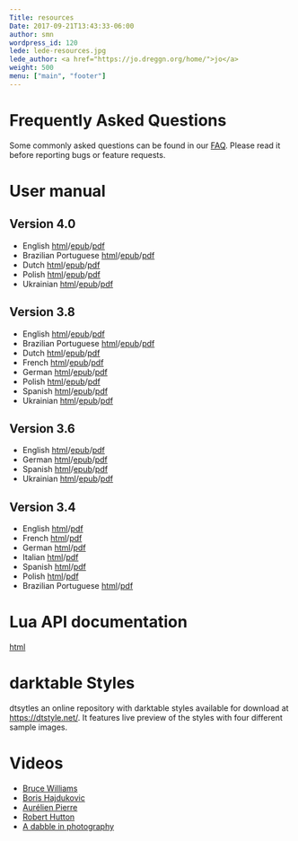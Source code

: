 ```yaml
---
Title: resources
Date: 2017-09-21T13:43:33-06:00
author: smn
wordpress_id: 120
lede: lede-resources.jpg
lede_author: <a href="https://jo.dreggn.org/home/">jo</a>
weight: 500
menu: ["main", "footer"]
---
```


# Frequently Asked Questions

Some commonly asked questions can be found in our [FAQ](/about/faq). Please read it before reporting bugs or feature requests.

# User manual

## Version 4.0

  * English [html](https://docs.darktable.org/usermanual/4.0/en/)/[epub](https://docs.darktable.org/usermanual/4.0/en/darktable_user_manual.epub)/[pdf](https://docs.darktable.org/usermanual/4.0/en/darktable_user_manual.pdf)
  * Brazilian Portuguese [html](https://docs.darktable.org/usermanual/4.0/pt_br/)/[epub](https://docs.darktable.org/usermanual/4.0/pt_br/darktable_user_manual.epub)/[pdf](https://docs.darktable.org/usermanual/4.0/pt_br/darktable_user_manual.pdf)
  * Dutch [html](https://docs.darktable.org/usermanual/4.0/nl/)/[epub](https://docs.darktable.org/usermanual/4.0/nl/darktable_user_manual.epub)/[pdf](https://docs.darktable.org/usermanual/4.0/nl/darktable_user_manual.pdf)
  * Polish [html](https://docs.darktable.org/usermanual/4.0/pl/)/[epub](https://docs.darktable.org/usermanual/4.0/pl/darktable_user_manual.epub)/[pdf](https://docs.darktable.org/usermanual/4.0/pl/darktable_user_manual.pdf)
  * Ukrainian [html](https://docs.darktable.org/usermanual/4.0/uk/)/[epub](https://docs.darktable.org/usermanual/4.0/uk/darktable_user_manual.epub)/[pdf](https://docs.darktable.org/usermanual/4.0/uk/darktable_user_manual.pdf)

## Version 3.8

  * English [html](https://docs.darktable.org/usermanual/3.8/en/)/[epub](https://docs.darktable.org/usermanual/3.8/en/darktable_user_manual.epub)/[pdf](https://docs.darktable.org/usermanual/3.8/en/darktable_user_manual.pdf)
  * Brazilian Portuguese [html](https://docs.darktable.org/usermanual/3.8/pt_br/)/[epub](https://docs.darktable.org/usermanual/3.8/pt_br/darktable_user_manual.epub)/[pdf](https://docs.darktable.org/usermanual/3.8/pt_br/darktable_user_manual.pdf)
  * Dutch [html](https://docs.darktable.org/usermanual/3.8/nl/)/[epub](https://docs.darktable.org/usermanual/3.8/nl/darktable_user_manual.epub)/[pdf](https://docs.darktable.org/usermanual/3.8/nl/darktable_user_manual.pdf)
  * French [html](https://docs.darktable.org/usermanual/3.8/fr/)/[epub](https://docs.darktable.org/usermanual/3.8/fr/darktable_user_manual.epub)/[pdf](https://docs.darktable.org/usermanual/3.8/fr/darktable_user_manual.pdf)
  * German [html](https://docs.darktable.org/usermanual/3.8/de/)/[epub](https://docs.darktable.org/usermanual/3.8/de/darktable_user_manual.epub)/[pdf](https://docs.darktable.org/usermanual/3.8/de/darktable_user_manual.pdf)
  * Polish [html](https://docs.darktable.org/usermanual/3.8/pl/)/[epub](https://docs.darktable.org/usermanual/3.8/pl/darktable_user_manual.epub)/[pdf](https://docs.darktable.org/usermanual/3.8/pl/darktable_user_manual.pdf)
  * Spanish [html](https://docs.darktable.org/usermanual/3.8/es/)/[epub](https://docs.darktable.org/usermanual/3.8/es/darktable_user_manual.epub)/[pdf](https://docs.darktable.org/usermanual/3.8/es/darktable_user_manual.pdf)
  * Ukrainian [html](https://docs.darktable.org/usermanual/3.8/uk/)/[epub](https://docs.darktable.org/usermanual/3.8/uk/darktable_user_manual.epub)/[pdf](https://docs.darktable.org/usermanual/3.8/uk/darktable_user_manual.pdf)

## Version 3.6

  * English [html](https://docs.darktable.org/usermanual/3.6/en/)/[epub](https://docs.darktable.org/usermanual/3.6/en/darktable_user_manual.epub)/[pdf](https://docs.darktable.org/usermanual/3.6/en/darktable_user_manual.pdf)
  * German [html](https://docs.darktable.org/usermanual/3.6/de/)/[epub](https://docs.darktable.org/usermanual/3.6/de/darktable_user_manual.epub)/[pdf](https://docs.darktable.org/usermanual/3.6/de/darktable_user_manual.pdf)
  * Spanish [html](https://docs.darktable.org/usermanual/3.6/es/)/[epub](https://docs.darktable.org/usermanual/3.6/es/darktable_user_manual.epub)/[pdf](https://docs.darktable.org/usermanual/3.6/es/darktable_user_manual.pdf)
  * Ukrainian [html](https://docs.darktable.org/usermanual/3.6/uk/)/[epub](https://docs.darktable.org/usermanual/3.6/uk/darktable_user_manual.epub)/[pdf](https://docs.darktable.org/usermanual/3.6/uk/darktable_user_manual.pdf)

## Version 3.4

  * English [html](https://darktable.gitlab.io/doc/en/)/[pdf](https://github.com/darktable-org/darktable/releases/download/release-3.4.0/darktable-usermanual.pdf)
  * French [html](https://darktable.gitlab.io/doc/fr/)/[pdf](https://github.com/darktable-org/darktable/releases/download/release-3.4.0/darktable-usermanual-fr.pdf)
  * German [html](https://darktable.gitlab.io/doc/de/)/[pdf](https://github.com/darktable-org/darktable/releases/download/release-3.4.0/darktable-usermanual-de.pdf)
  * Italian  [html](https://darktable.gitlab.io/doc/it/)/[pdf](https://github.com/darktable-org/darktable/releases/download/release-3.4.0/darktable-usermanual-it.pdf)
  * Spanish [html](https://darktable.gitlab.io/doc/es/)/[pdf](https://github.com/darktable-org/darktable/releases/download/release-3.4.0/darktable-usermanual-es.pdf)
  * Polish [html](https://darktable.gitlab.io/doc/pl/)/[pdf](https://github.com/darktable-org/darktable/releases/download/release-3.4.0/darktable-usermanual-pl.pdf)
  * Brazilian Portuguese [html](https://darktable.gitlab.io/doc/pt_BR/)/[pdf](https://github.com/darktable-org/darktable/releases/download/release-3.4.0/darktable-usermanual-pt_BR.pdf)

# Lua API documentation

[html](https://docs.darktable.org/lua/stable/)

# darktable Styles

dtsytles an online repository with darktable styles available for download at <https://dtstyle.net/>. It features live preview of the styles with four different sample images.

# Videos

  * [Bruce Williams](https://www.youtube.com/playlist?list=PLlYWvzmJQTrRq7JrYdD7k3-8-v-uHnhK_)
  * [Boris Hajdukovic](https://www.youtube.com/playlist?list=PLmZmCIhOC2Frt6Wq3gc0-egOy_P1sXjau)
  * [Aurélien Pierre](https://www.youtube.com/c/Aur%C3%A9lienPIERREPhoto/videos)
  * [Robert Hutton](https://www.youtube.com/playlist?list=PLmvlUro_Up1NBX7VK8UUuyWo1B468zEA0)
  * [A dabble in photography](https://www.youtube.com/channel/UCxHYygok15XQ6bqu9FK-oCw)
